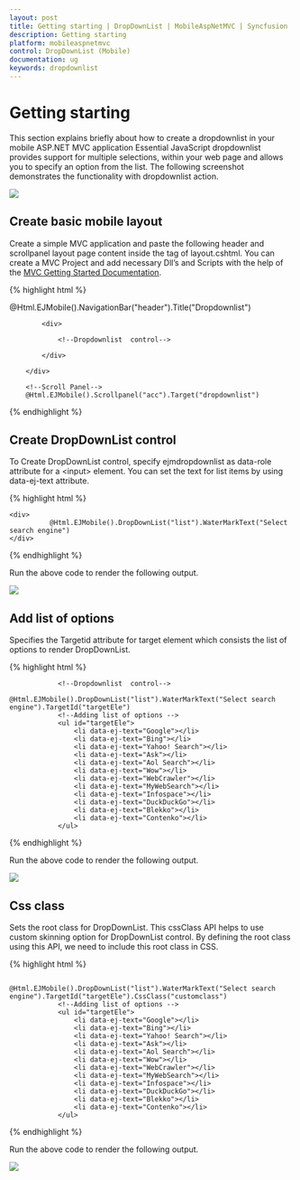 ```yaml
---
layout: post 
title: Getting starting | DropDownList | MobileAspNetMVC | Syncfusion 
description: Getting starting 
platform: mobileaspnetmvc 
control: DropDownList (Mobile) 
documentation: ug
keywords: dropdownlist
---
```


# Getting starting

This section explains briefly about how to create a dropdownlist in your mobile  ASP.NET MVC application 
Essential JavaScript dropdownlist provides support for multiple selections, within your web page and allows you to specify an option from the list. 
The following screenshot demonstrates the functionality with dropdownlist action.

![](getting-started-images/img1.png)


## Create basic mobile layout

Create a simple MVC application and paste the following header and scrollpanel layout page content inside the <body>tag of layout.cshtml. You can create a MVC Project and add necessary Dll’s and Scripts with the help of the [MVC Getting Started Documentation](https://help.syncfusion.com/aspnetmvc/getting-started).

{% highlight html %}

  @Html.EJMobile().NavigationBar("header").Title("Dropdownlist")
  
  <div id="dropdownlist" class="sample">

            <div>

                <!--Dropdownlist  control-->

            </div>

        </div>

        <!--Scroll Panel-->
        @Html.EJMobile().Scrollpanel("acc").Target("dropdownlist")

{% endhighlight %}

## Create DropDownList control

To Create DropDownList control, specify ejmdropdownlist as data-role attribute for a &#60;input&#62; element. You can set the text for list items by using data-ej-text attribute.

{% highlight html %}


    <div>
              @Html.EJMobile().DropDownList("list").WaterMarkText("Select search engine")
    </div>
   
   <!--Adding list of Options -->
   
{% endhighlight %}

Run the above code to render the following output.

![](getting-started-images/img2.png)

## Add list of options

Specifies the Targetid attribute for  target element which consists the list of options to render DropDownList. 

{% highlight html %}

                <!--Dropdownlist  control-->
                @Html.EJMobile().DropDownList("list").WaterMarkText("Select search engine").TargetId("targetEle")
                <!--Adding list of options -->
                <ul id="targetEle">
                    <li data-ej-text="Google"></li>
                    <li data-ej-text="Bing"></li>
                    <li data-ej-text="Yahoo! Search"></li>
                    <li data-ej-text="Ask"></li>
                    <li data-ej-text="Aol Search"></li>
                    <li data-ej-text="Wow"></li>
                    <li data-ej-text="WebCrawler"></li>
                    <li data-ej-text="MyWebSearch"></li>
                    <li data-ej-text="Infospace"></li>
                    <li data-ej-text="DuckDuckGo"></li>
                    <li data-ej-text="Blekko"></li>
                    <li data-ej-text="Contenko"></li>
                </ul>

{% endhighlight %}

Run the above code to render the following output.

![](getting-started-images/img1.png)

## Css class

Sets the root class for DropDownList. This cssClass API helps to use custom skinning option for DropDownList control. By defining the root class using this API, we need to include this root class in CSS.

{% highlight html %}

                @Html.EJMobile().DropDownList("list").WaterMarkText("Select search engine").TargetId("targetEle").CssClass("customclass")
                <!--Adding list of options -->
                <ul id="targetEle">
                    <li data-ej-text="Google"></li>
                    <li data-ej-text="Bing"></li>
                    <li data-ej-text="Yahoo! Search"></li>
                    <li data-ej-text="Ask"></li>
                    <li data-ej-text="Aol Search"></li>
                    <li data-ej-text="Wow"></li>
                    <li data-ej-text="WebCrawler"></li>
                    <li data-ej-text="MyWebSearch"></li>
                    <li data-ej-text="Infospace"></li>
                    <li data-ej-text="DuckDuckGo"></li>
                    <li data-ej-text="Blekko"></li>
                    <li data-ej-text="Contenko"></li>
                </ul>

{% endhighlight %}

Run the above code to render the following output.

![](getting-started-images/img3.png)




